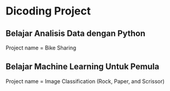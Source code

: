 # Dicoding Project

## Belajar Analisis Data dengan Python
Project name = Bike Sharing



## Belajar Machine Learning Untuk Pemula
Project name = Image Classification (Rock, Paper, and Scrissor)
